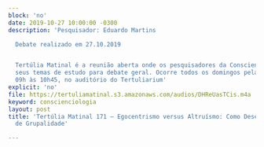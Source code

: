 ```yaml
---
block: 'no'
date: 2019-10-27 10:00:00 -0300
description: 'Pesquisador: Eduardo Martins

  Debate realizado em 27.10.2019


  Tertúlia Matinal é a reunião aberta onde os pesquisadores da Conscienciologia apresentam
  seus temas de estudo para debate geral. Ocorre todos os domingos pela manhã, das
  09h às 10h45, no auditório do Tertuliarium'
explicit: 'no'
file: https://tertuliamatinal.s3.amazonaws.com/audios/DHReUasTCis.m4a
keyword: conscienciologia
layout: post
title: 'Tertúlia Matinal 171 – Egocentrismo versus Altruísmo: Como Desenvolver o Senso
  de Grupalidade'

---
```

